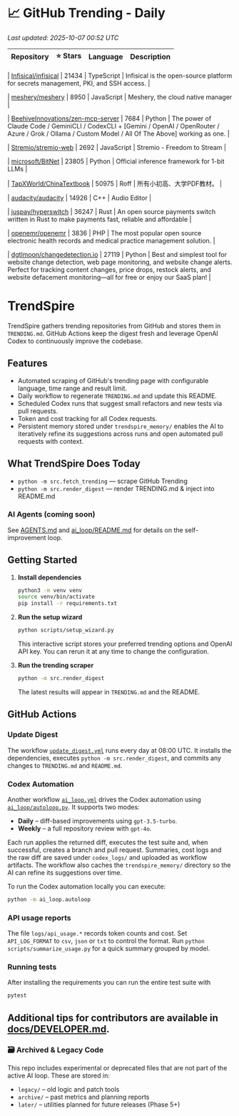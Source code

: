 <!-- TRENDING_START -->
# 📈 GitHub Trending - Daily

_Last updated: 2025-10-07 00:52 UTC_

| Repository | ⭐ Stars | Language | Description |
|------------|--------:|----------|-------------|

| [Infisical/infisical](https://github.com/Infisical/infisical) | 21434 | TypeScript | Infisical is the open-source platform for secrets management, PKI, and SSH access. |

| [meshery/meshery](https://github.com/meshery/meshery) | 8950 | JavaScript | Meshery, the cloud native manager |

| [BeehiveInnovations/zen-mcp-server](https://github.com/BeehiveInnovations/zen-mcp-server) | 7684 | Python | The power of Claude Code / GeminiCLI / CodexCLI + [Gemini / OpenAI / OpenRouter / Azure / Grok / Ollama / Custom Model / All Of The Above] working as one. |

| [Stremio/stremio-web](https://github.com/Stremio/stremio-web) | 2692 | JavaScript | Stremio - Freedom to Stream |

| [microsoft/BitNet](https://github.com/microsoft/BitNet) | 23805 | Python | Official inference framework for 1-bit LLMs |

| [TapXWorld/ChinaTextbook](https://github.com/TapXWorld/ChinaTextbook) | 50975 | Roff | 所有小初高、大学PDF教材。 |

| [audacity/audacity](https://github.com/audacity/audacity) | 14926 | C++ | Audio Editor |

| [juspay/hyperswitch](https://github.com/juspay/hyperswitch) | 36247 | Rust | An open source payments switch written in Rust to make payments fast, reliable and affordable |

| [openemr/openemr](https://github.com/openemr/openemr) | 3836 | PHP | The most popular open source electronic health records and medical practice management solution. |

| [dgtlmoon/changedetection.io](https://github.com/dgtlmoon/changedetection.io) | 27119 | Python | Best and simplest tool for website change detection, web page monitoring, and website change alerts. Perfect for tracking content changes, price drops, restock alerts, and website defacement monitoring—all for free or enjoy our SaaS plan! |
<!-- TRENDING_END -->

# TrendSpire

TrendSpire gathers trending repositories from GitHub and stores them in `TRENDING.md`. GitHub Actions keep the digest fresh and leverage OpenAI Codex to continuously improve the codebase.

## Features

- Automated scraping of GitHub's trending page with configurable language, time range and result limit.
- Daily workflow to regenerate `TRENDING.md` and update this README.
- Scheduled Codex runs that suggest small refactors and new tests via pull requests.
- Token and cost tracking for all Codex requests.
- Persistent memory stored under `trendspire_memory/` enables the AI to
  iteratively refine its suggestions across runs and open automated pull
  requests with context.

## What TrendSpire Does Today

- `python -m src.fetch_trending` — scrape GitHub Trending
- `python -m src.render_digest` — render TRENDING.md & inject into README.md

### AI Agents (coming soon)
See [AGENTS.md](./AGENTS.md) and [ai_loop/README.md](./ai_loop/README.md) for details on the self-improvement loop.

## Getting Started

1. **Install dependencies**
   ```bash
   python3 -m venv venv
   source venv/bin/activate
   pip install -r requirements.txt
   ```

2. **Run the setup wizard**
   ```bash
   python scripts/setup_wizard.py
   ```
   This interactive script stores your preferred trending options and OpenAI API key.
   You can rerun it at any time to change the configuration.

3. **Run the trending scraper**
   ```bash
   python -m src.render_digest
   ```
   The latest results will appear in `TRENDING.md` and the README.


## GitHub Actions

### Update Digest

The workflow [`update_digest.yml`](.github/workflows/update_digest.yml) runs every day at 08:00 UTC. It installs the dependencies, executes `python -m src.render_digest`, and commits any changes to `TRENDING.md` and `README.md`.

### Codex Automation

Another workflow [`ai_loop.yml`](.github/workflows/ai_loop.yml) drives the Codex automation using [`ai_loop/autoloop.py`](ai_loop/autoloop.py). It supports two modes:

- **Daily** – diff-based improvements using `gpt-3.5-turbo`.
- **Weekly** – a full repository review with `gpt-4o`.

Each run applies the returned diff, executes the test suite and, when successful, creates a branch and pull request. Summaries, cost logs and the raw diff are saved under `codex_logs/` and uploaded as workflow artifacts. The workflow also caches the `trendspire_memory/` directory so the AI can refine its suggestions over time.

To run the Codex automation locally you can execute:

```bash
python -m ai_loop.autoloop
```

### API usage reports

The file `logs/api_usage.*` records token counts and cost. Set `API_LOG_FORMAT`
to `csv`, `json` or `txt` to control the format. Run `python
scripts/summarize_usage.py` for a quick summary grouped by model.

### Running tests

After installing the requirements you can run the entire test suite with

```bash
pytest
```

Additional tips for contributors are available in
[docs/DEVELOPER.md](docs/DEVELOPER.md).
---

### 🗃 Archived & Legacy Code

This repo includes experimental or deprecated files that are not part of the active AI loop. These are stored in:

- `legacy/` – old logic and patch tools
- `archive/` – past metrics and planning reports
- `later/` – utilities planned for future releases (Phase 5+)

